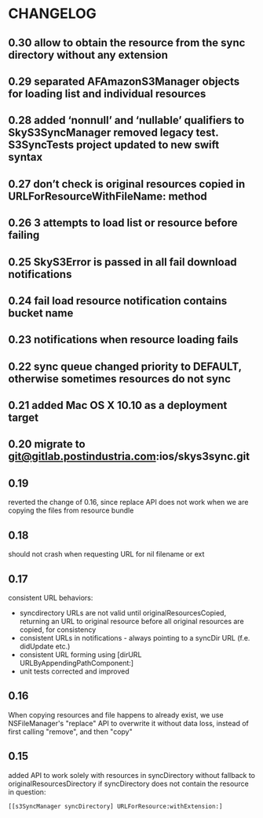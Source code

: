 CHANGELOG
=========

0.30
allow to obtain the resource from the sync directory without any extension
----

0.29
separated AFAmazonS3Manager objects for loading list and individual resources
----

0.28
added ‘nonnull’ and ‘nullable’ qualifiers to SkyS3SyncManager
removed legacy test. S3SyncTests project updated to new swift syntax
----

0.27
don’t check is original resources copied in URLForResourceWithFileName: method
----

0.26
3 attempts to load list or resource before failing
----

0.25
SkyS3Error is passed in all fail download notifications
----

0.24
fail load resource notification contains bucket name
----

0.23
notifications when resource loading fails
----

0.22
sync queue changed priority to DEFAULT, otherwise sometimes resources do not sync
----

0.21
added Mac OS X 10.10 as a deployment target
----

0.20
migrate to git@gitlab.postindustria.com:ios/skys3sync.git
----

0.19
----
reverted the change of 0.16, since replace API does not work when we are copying the files from resource bundle

0.18
----
should not crash when requesting URL for nil filename or ext

0.17
----
consistent URL behaviors:

- syncdirectory URLs are not valid until originalResourcesCopied, returning an URL to original resource before all original resources are copied, for consistency
- consistent URLs in notifications - always pointing to a syncDir URL (f.e. didUpdate etc.)
- consistent URL forming using [dirURL URLByAppendingPathComponent:]
- unit tests corrected and improved

0.16
----
When copying resources and file happens to already exist, we use NSFileManager's "replace" API
to overwrite it without data loss, instead of first calling "remove", and then "copy"

0.15
----
added API to work solely with resources in syncDirectory without fallback to originalResourcesDirectory if syncDirectory does not contain the resource in question:

    [[s3SyncManager syncDirectory] URLForResource:withExtension:]

